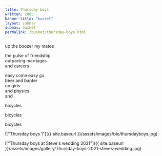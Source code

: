 ```yaml
---
title: Thursday boys
written: 2005
banner-title: "bucket" 
layout: subnav
subnav: bucket
permalink: /bucket/thursday-boys.html
---
```



<div class="poem">
up the boozer  
my mates  

the pulse of friendship  
outpacing marriages  
and careers  

easy come easy go  
beer and banter  
on girls  
and physics  
and  

bicycles  

bicycles  

bicycles  
</div>

!["Thursday boys 1"]({{ site.baseurl }}/assets/images/bio/thursdayboys.jpg)  

!["Thursday boys at Steve's wedding 2021"]({{ site.baseurl }}/assets/images/gallery/Thursday-boys-2021-steves-wedding.jpg)  
